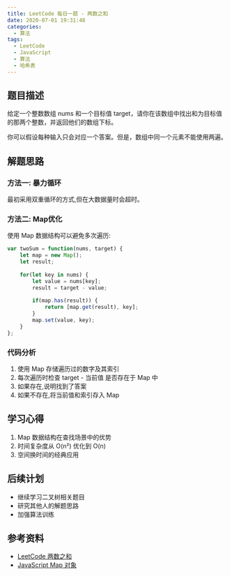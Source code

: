 ```yaml
---
title: LeetCode 每日一题 - 两数之和
date: 2020-07-01 19:31:48
categories:
  - 算法
tags:
  - LeetCode
  - JavaScript
  - 算法
  - 哈希表
---
```


## 题目描述

给定一个整数数组 nums 和一个目标值 target，请你在该数组中找出和为目标值的那两个整数，并返回他们的数组下标。

你可以假设每种输入只会对应一个答案。但是，数组中同一个元素不能使用两遍。

## 解题思路

### 方法一: 暴力循环
最初采用双重循环的方式,但在大数据量时会超时。

### 方法二: Map优化
使用 Map 数据结构可以避免多次遍历:

```javascript
var twoSum = function(nums, target) {
    let map = new Map();
    let result;
    
    for(let key in nums) {
        let value = nums[key];
        result = target - value;
        
        if(map.has(result)) {
            return [map.get(result), key];
        }
        map.set(value, key);
    }
};
```

### 代码分析
1. 使用 Map 存储遍历过的数字及其索引
2. 每次遍历时检查 target - 当前值 是否存在于 Map 中
3. 如果存在,说明找到了答案
4. 如果不存在,将当前值和索引存入 Map

## 学习心得

1. Map 数据结构在查找场景中的优势
2. 时间复杂度从 O(n²) 优化到 O(n)
3. 空间换时间的经典应用

## 后续计划
- 继续学习二叉树相关题目
- 研究其他人的解题思路
- 加强算法训练

## 参考资料
- [LeetCode 两数之和](https://leetcode.cn/problems/two-sum/)
- [JavaScript Map 对象](https://developer.mozilla.org/zh-CN/docs/Web/JavaScript/Reference/Global_Objects/Map)
